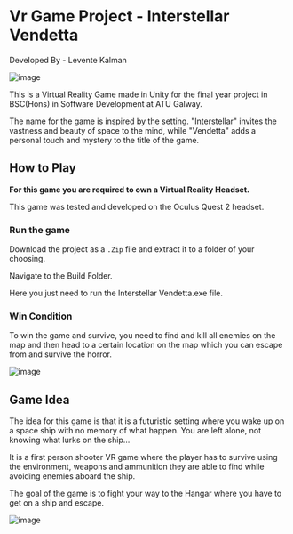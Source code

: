 # Vr Game Project - Interstellar Vendetta

Developed By - Levente Kalman

![image](https://github.com/user-attachments/assets/59ef8415-07c5-4df5-9d99-6b5a1f8bd1d1)

This is a Virtual Reality Game made in Unity for the final year project in BSC(Hons) in Software Development at ATU Galway.

The name for the game is inspired by the setting. "Interstellar" invites the vastness and beauty of space to the mind, while "Vendetta" adds a personal touch and mystery to the title of the game.

## How to Play
**For this game you are required to own a Virtual Reality Headset.**

This game was tested and developed on the Oculus Quest 2 headset.

### Run the game
Download the project as a ``.Zip`` file and extract it to a folder of your choosing. 

Navigate to the Build Folder.

Here you just need to run the Interstellar Vendetta.exe file.

### Win Condition
To win the game and survive, you need to find and kill all enemies on the map and then head to a certain location on the map which you can escape from and survive the horror.

![image](https://github.com/user-attachments/assets/1c8c44d4-aca7-4760-943b-e8e435e9d057)

## Game Idea

The idea for this game is that it is a futuristic setting where you wake up on a space ship with no memory of what happen. You are left alone, not knowing what lurks on the ship...

It is a first person shooter VR game where the player has to survive using the environment, weapons and ammunition they are able to find while avoiding enemies aboard the ship.

The goal of the game is to fight your way to the Hangar where you have to get on a ship and escape. 

![image](https://github.com/user-attachments/assets/d6cebda1-f4e5-41f2-b530-11cc0ce215ae)

